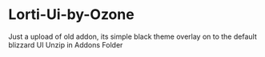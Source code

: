 # Lorti-Ui-by-Ozone
Just a upload of old addon, its simple black theme overlay on to the default blizzard UI
Unzip in Addons Folder

